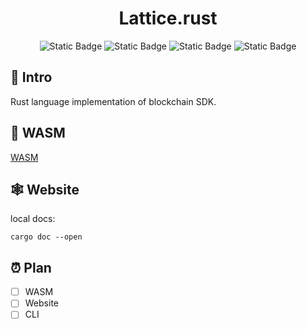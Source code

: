 <h1 align="center">Lattice.rust</h1>

<p align="center">
    <img alt="Static Badge" src="https://img.shields.io/badge/rust-v1.80.1-blue?logo=rust">
    <img alt="Static Badge" src="https://img.shields.io/badge/build-passing-green?logo=github">
    <img alt="Static Badge" src="https://img.shields.io/badge/release-v1.0.0-blue?logo=adguard">
    <img alt="Static Badge" src="https://img.shields.io/badge/Evm-support-orange?logo=ethereum">
</p>

## 📖 Intro

Rust language implementation of blockchain SDK.

## 🧰 WASM

[WASM](https://rustwasm.github.io/wasm-pack/book/)

## 🕸️ Website

local docs:

```shell
cargo doc --open
```

## ⏰ Plan

- [ ] WASM
- [ ] Website
- [ ] CLI
